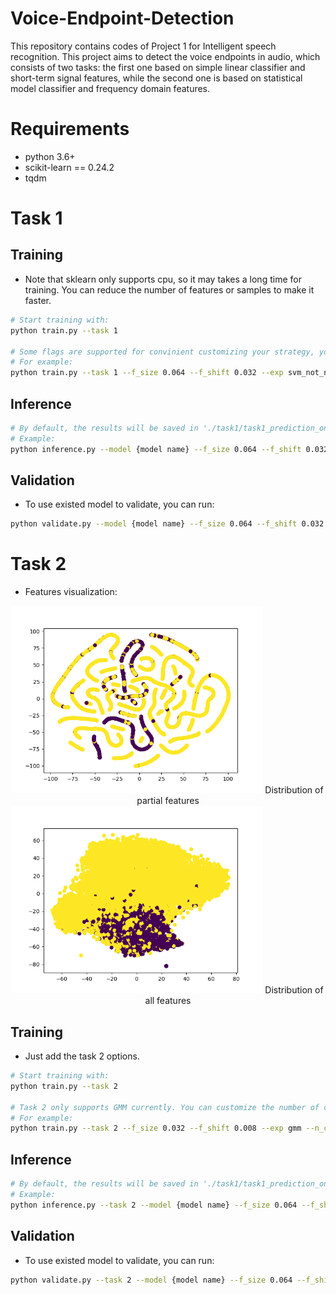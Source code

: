 #  Voice-Endpoint-Detection

This repository contains codes of Project 1 for Intelligent speech recognition. This project
aims to detect the voice endpoints in audio, which consists of two tasks: the first one based 
on simple linear classifier and short-term signal features, while the second one
is based on statistical model classifier and frequency domain features.

# Requirements
- python 3.6+
- scikit-learn == 0.24.2
- tqdm

# Task 1

## Training
- Note that sklearn only supports cpu, so it may takes a long time for training. You can reduce the number of features
or samples to make it faster.
```bash
# Start training with: 
python train.py --task 1

# Some flags are supported for convinient customizing your strategy, you can check them in train.py.
# For example: 
python train.py --task 1 --f_size 0.064 --f_shift 0.032 --exp svm_not_normalized --model svm
```

## Inference
```bash
# By default, the results will be saved in './task1/task1_prediction_on_test'. Please refer to the code for all flags.
# Example:
python inference.py --model {model name} --f_size 0.064 --f_shift 0.032
```

## Validation
- To use existed model to validate, you can run:
```bash
python validate.py --model {model name} --f_size 0.064 --f_shift 0.032
```
# Task 2

- Features visualization:

<div align="center">
    <img src="./pictures/vis1.png", width="400">
Distribution of partial features
</div>

<div align="center">
    <img src="./pictures/vis2.png", width="400">
Distribution of all features
</div>

## Training
- Just add the task 2 options.
```bash
# Start training with: 
python train.py --task 2

# Task 2 only supports GMM currently. You can customize the number of components.
# For example: 
python train.py --task 2 --f_size 0.032 --f_shift 0.008 --exp gmm --n_cpnt 10
```

## Inference
```bash
# By default, the results will be saved in './task1/task1_prediction_on_test'. Please refer to the code for all flags.
# Example:
python inference.py --task 2 --model {model name} --f_size 0.064 --f_shift 0.032
```

## Validation
- To use existed model to validate, you can run:
```bash
python validate.py --task 2 --model {model name} --f_size 0.064 --f_shift 0.032
```

